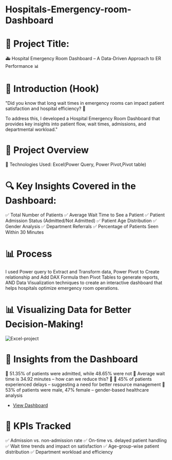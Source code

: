 # Hospitals-Emergency-room-Dashboard
# 📌 Project Title:

🚑 Hospital Emergency Room Dashboard – A Data-Driven Approach to ER Performance 📊

# 📌 Introduction (Hook)
"Did you know that long wait times in emergency rooms can impact patient satisfaction and hospital efficiency? 🚨

To address this, I developed a Hospital Emergency Room Dashboard that provides key insights into patient flow, wait times, admissions, and departmental workload."

# 📌 Project Overview
🔹 Technologies Used: Excel(Power Query, Power Pivot,Pivot table)

# 🔍 Key Insights Covered in the Dashboard:
✅ Total Number of Patients
✅ Average Wait Time to See a Patient
✅ Patient Admission Status (Admitted/Not Admitted)
✅ Patient Age Distribution
✅ Gender Analysis
✅ Department Referrals
✅ Percentage of Patients Seen Within 30 Minutes
# 📊 Process
I used Power query to Extract and Transform data, Power Pivot to Create relationship and Add DAX Formula then Pivot Tables to generate reports, AND Data Visualization techniques to create an interactive dashboard that helps hospitals optimize emergency room operations.

# 📊 Visualizing Data for Better Decision-Making!

![Excel-project](https://github.com/user-attachments/assets/7a60cb78-670d-4f5f-95e4-3918a769b415)

# 📌 Insights from the Dashboard

📌 51.35% of patients were admitted, while 48.65% were not
📌 Average wait time is 34.92 minutes – how can we reduce this? 🤔
📌 45% of patients experienced delays – suggesting a need for better resource management
📌 53% of patients were male, 47% female – gender-based healthcare analysis
- <a href="https://github.com/SanjidaAfrin25/Hospitals-Emergency-room-Dashboard/blob/main/Excel-project.png"> View Dashboard</a>

# 📌 KPIs Tracked
✅ Admission vs. non-admission rate
✅ On-time vs. delayed patient handling
✅ Wait time trends and impact on satisfaction
✅ Age-group-wise patient distribution
✅ Department workload and efficiency

